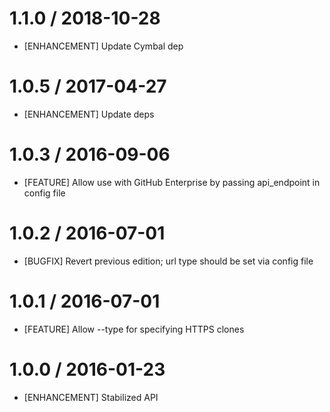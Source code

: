 # 1.1.0 / 2018-10-28

* [ENHANCEMENT] Update Cymbal dep

# 1.0.5 / 2017-04-27

* [ENHANCEMENT] Update deps

# 1.0.3 / 2016-09-06

* [FEATURE] Allow use with GitHub Enterprise by passing api_endpoint in config file

# 1.0.2 / 2016-07-01

* [BUGFIX] Revert previous edition; url type should be set via config file

# 1.0.1 / 2016-07-01

* [FEATURE] Allow --type for specifying HTTPS clones

# 1.0.0 / 2016-01-23

* [ENHANCEMENT] Stabilized API

